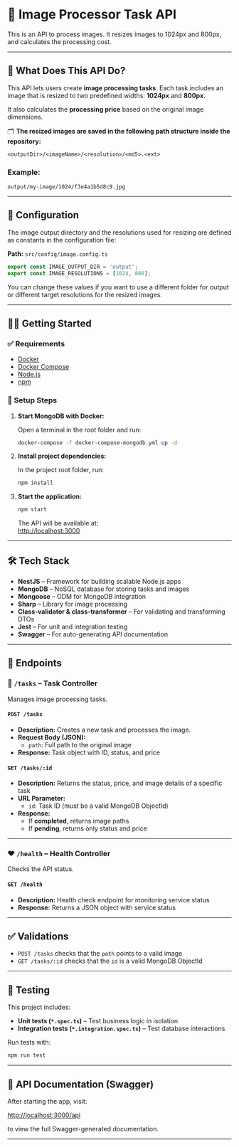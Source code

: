 
# 📸 Image Processor Task API

This is an API to process images. It resizes images to 1024px and 800px, and calculates the processing cost.

---

## 🚀 What Does This API Do?

This API lets users create **image processing tasks**. Each task includes an image that is resized to two predefined widths: **1024px** and **800px**.

It also calculates the **processing price** based on the original image dimensions.

🗂️ **The resized images are saved in the following path structure inside the repository:**

```
<outputDir>/<imageName>/<resolution>/<md5>.<ext>
```

### Example:

```
output/my-image/1024/f3e4a1b5d8c9.jpg
```

---

## 🔧 Configuration

The image output directory and the resolutions used for resizing are defined as constants in the configuration file:

**Path:** `src/config/image.config.ts`

```ts
export const IMAGE_OUTPUT_DIR = 'output';
export const IMAGE_RESOLUTIONS = [1024, 800];
```

You can change these values if you want to use a different folder for output or different target resolutions for the resized images.

---

## 🧑‍💻 Getting Started

### ✅ Requirements

- [Docker](https://www.docker.com/)
- [Docker Compose](https://docs.docker.com/compose/)
- [Node.js](https://nodejs.org/)
- [npm](https://www.npmjs.com/)

### 🔧 Setup Steps

1. **Start MongoDB with Docker:**

   Open a terminal in the root folder and run:

   ```bash
   docker-compose -f docker-compose-mongodb.yml up -d
   ```

2. **Install project dependencies:**

   In the project root folder, run:

   ```bash
   npm install
   ```

3. **Start the application:**

   ```bash
   npm start
   ```

   The API will be available at:  
   [http://localhost:3000](http://localhost:3000)

---

## 🛠️ Tech Stack

- **NestJS** – Framework for building scalable Node.js apps
- **MongoDB** – NoSQL database for storing tasks and images
- **Mongoose** – ODM for MongoDB integration
- **Sharp** – Library for image processing
- **Class-validator & class-transformer** – For validating and transforming DTOs
- **Jest** – For unit and integration testing
- **Swagger** – For auto-generating API documentation

---

## 📂 Endpoints

### 🔄 `/tasks` – Task Controller

Manages image processing tasks.

#### `POST /tasks`

- **Description:** Creates a new task and processes the image.
- **Request Body (JSON):**
  - `path`: Full path to the original image
- **Response:** Task object with ID, status, and price

#### `GET /tasks/:id`

- **Description:** Returns the status, price, and image details of a specific task
- **URL Parameter:**
  - `id`: Task ID (must be a valid MongoDB ObjectId)
- **Response:**
  - If **completed**, returns image paths
  - If **pending**, returns only status and price

---

### ❤️ `/health` – Health Controller

Checks the API status.

#### `GET /health`

- **Description:** Health check endpoint for monitoring service status
- **Response:** Returns a JSON object with service status

---

## ✅ Validations

- `POST /tasks` checks that the `path` points to a valid image
- `GET /tasks/:id` checks that the `id` is a valid MongoDB ObjectId

---

## 🧪 Testing

This project includes:

- **Unit tests (`*.spec.ts`)** – Test business logic in isolation
- **Integration tests (`*.integration.spec.ts`)** – Test database interactions

Run tests with:

```bash
npm run test
```

---

## 📖 API Documentation (Swagger)

After starting the app, visit:

[http://localhost:3000/api](http://localhost:3000/api)

to view the full Swagger-generated documentation.

---
